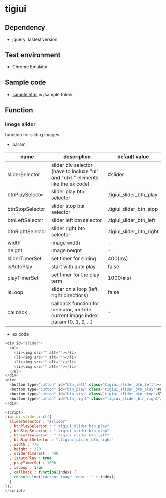 # tigiui

## Dependency
* jquery: lastest version

## Test environment
* Chrome Emulator

## Sample code
* [sample.html](https://github.com/onlytigi/javaScriptStudy/blob/master/sample/sample.html) in /sample folder

## Function
### image slider
function for sliding images
* param

| name | description | default value |
|---|---|---|
| sliderSelector | slider div selector (have to include "ul" and "ul>li" elements like the ex code) | #slider |
| btnPlaySelector | slider play btn selector | .tigiui_slider_btn_play |
| btnStopSelector | slider stop btn selector | .tigiui_slider_btn_stop |
| btnLeftSelector | slider left btn selector | .tigiui_slider_btn_left |
| btnRightSelector | slider right btn selector | .tigiui_slider_btn_right |
| width | image width | - |
| height | image height | - |
| sliderTimerSet | set timer for sliding | 400(ms) |
| isAutoPlay | start with auto play | false |
| playTimerSet | set timer for the play term | 1000(ms) |
| isLoop | slider on a loop (left, right directions) | false |
| callback| callback function for indicator, include current image index param (0, 1, 2, ...) | - |
* ex code

```javascript
<div id="slider">
  <ul>
    <li><img src="" alt=""></li>
    <li><img src="" alt=""></li>
    <li><img src="" alt=""></li>
    <li><img src="" alt=""></li>
  </ul>
</div>
<div>
  <button type="button" id="btn_left" class="tigiui_slider_btn_left"><</button>
  <button type="button" id="btn_play" class="tigiui_slider_btn_play">PLAY</button>
  <button type="button" id="btn_stop" class="tigiui_slider_btn_stop">STOP</button>
  <button type="button" id="btn_right" class="tigiui_slider_btn_right">></button>
</div>

<script>
tigi.ui.slider.init({
  sliderSelector : "#slider"
  , btnPlaySelector : ".tigiui_slider_btn_play"
  , btnStopSelector : ".tigiui_slider_btn_stop"
  , btnLeftSelector : ".tigiui_slider_btn_left"
  , btnRightSelector : ".tigiui_slider_btn_right"
  , width : 770
  , height : 320
  , sliderTimerSet : 400
  , isAutoPlay : true
  , playTimerSet : 1000
  , isLoop : true
  , callback : function(index) {
    console.log("current image index : " + index);
  }
});
</script>
```
